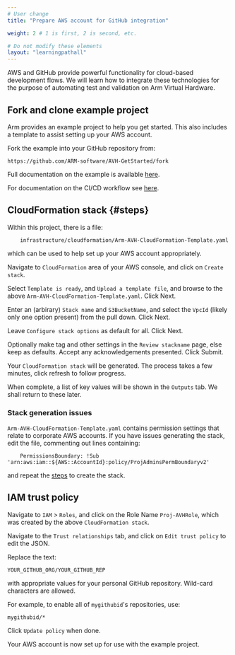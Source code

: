 ```yaml
---
# User change
title: "Prepare AWS account for GitHub integration"

weight: 2 # 1 is first, 2 is second, etc.

# Do not modify these elements
layout: "learningpathall"
---
```

AWS and GitHub provide powerful functionality for cloud-based development flows. We will learn how to integrate these technologies for the purpose of automating test and validation on Arm Virtual Hardware.

## Fork and clone example project

Arm provides an example project to help you get started. This also includes a template to assist setting up your AWS account.

Fork the example into your GitHub repository from:
```url
https://github.com/ARM-software/AVH-GetStarted/fork
```
Full documentation on the example is available [here](https://arm-software.github.io/AVH/main/examples/html/GetStarted.html).

For documentation on the CI/CD workflow see [here](https://arm-software.github.io/AVH/main/examples/html/GetStarted.html#GS_SetupCI).

## CloudFormation stack {#steps}

Within this project, there is a file:
```output
    infrastructure/cloudformation/Arm-AVH-CloudFormation-Template.yaml
```
which can be used to help set up your AWS account appropriately.

Navigate to `CloudFormation` area of your AWS console, and click on `Create stack`.

Select `Template is ready`, and `Upload a template file`, and browse to the above `Arm-AVH-CloudFormation-Template.yaml`. Click Next.

Enter an (arbirary) `Stack name` and `S3BucketName`, and select the `VpcId` (likely only one option present) from the pull down. Click Next.

Leave `Configure stack options` as default for all. Click Next.

Optionally make tag and other settings in the `Review stackname` page, else keep as defaults. Accept any acknowledgements presented. Click Submit.

Your `CloudFormation stack` will be generated. The process takes a few minutes, click refresh to follow progress.

When complete, a list of key values will be shown in the `Outputs` tab. We shall return to these later.

### Stack generation issues

`Arm-AVH-CloudFormation-Template.yaml` contains permission settings that relate to corporate AWS accounts. If you have issues generating the stack, edit the file, commenting out lines containing:
```
    PermissionsBoundary: !Sub 'arn:aws:iam::${AWS::AccountId}:policy/ProjAdminsPermBoundaryv2'
```
and repeat the [steps](#steps) to create the stack.

## IAM trust policy

Navigate to `IAM` > `Roles`, and click on the Role Name `Proj-AVHRole`, which was created by the above `CloudFormation stack`.

Navigate to the `Trust relationships` tab, and click on `Edit trust policy` to edit the JSON.

Replace the text:
```console
YOUR_GITHUB_ORG/YOUR_GITHUB_REP
```
with appropriate values for your personal GitHub repository. Wild-card characters are allowed.

For example, to enable all of `mygithubid`'s repositories, use:
```console
mygithubid/*
```
Click `Update policy` when done.

Your AWS account is now set up for use with the example project.
